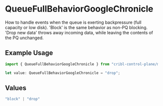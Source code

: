 # QueueFullBehaviorGoogleChronicle

How to handle events when the queue is exerting backpressure (full capacity or low disk). 'Block' is the same behavior as non-PQ blocking. 'Drop new data' throws away incoming data, while leaving the contents of the PQ unchanged.

## Example Usage

```typescript
import { QueueFullBehaviorGoogleChronicle } from "cribl-control-plane/models/operations";

let value: QueueFullBehaviorGoogleChronicle = "drop";
```

## Values

```typescript
"block" | "drop"
```